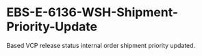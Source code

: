 # EBS-E-6136-WSH-Shipment-Priority-Update
Based VCP release status internal order shipment priority updated.
